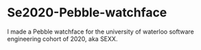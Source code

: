 # Se2020-Pebble-watchface
I made a Pebble watchface for the university of waterloo software engineering cohort of 2020, aka SEXX.
